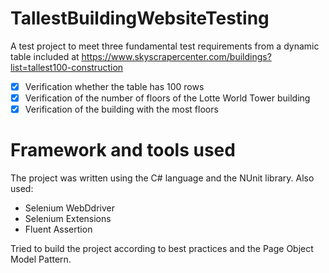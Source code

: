 # TallestBuildingWebsiteTesting 
A test project to meet three fundamental test requirements from a dynamic table included at 
https://www.skyscrapercenter.com/buildings?list=tallest100-construction  
- [x] Verification whether the table has 100 rows
- [x] Verification of the number of floors of the Lotte World Tower building 
- [x] Verification of the building with the most floors
# Framework and tools used 
The project was written using the C# language and the NUnit library. Also used: 
- Selenium WebDdriver
- Selenium Extensions
- Fluent Assertion

Tried to build the project according to best practices and the Page Object Model Pattern.

